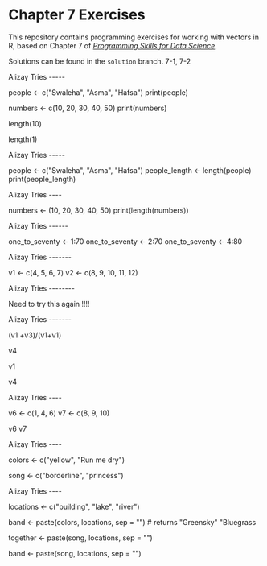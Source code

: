# Chapter 7 Exercises

This repository contains programming exercises for working with vectors in R, 
based on Chapter 7 of [_Programming Skills for Data Science_](https://programming-for-data-science.github.io/).
 
Solutions can be found in the `solution` branch.
7-1, 7-2

Alizay Tries -----

people <- c("Swaleha", "Asma", "Hafsa")
print(people)

numbers <- c(10, 20, 30, 40, 50)
print(numbers)

length(10)

length(1)


Alizay Tries -----

people <- c("Swaleha", "Asma",  "Hafsa")
people_length <- length(people)
print(people_length)

Alizay Tries ----

numbers <- (10, 20, 30, 40, 50)
print(length(numbers))



Alizay Tries ------

  one_to_seventy <- 1:70
  one_to_seventy <- 2:70
  one_to_seventy <- 4:80

Alizay Tries -------
  
v1 <- c(4, 5, 6, 7)
v2 <- c(8, 9, 10, 11, 12)

Alizay Tries --------

  Need to try this again !!!! 

Alizay Tries -------
  
(v1 +v3)/(v1+v1)

v4 

v1

v4

Alizay Tries ----
  
v6 <- c(1, 4, 6)
v7 <- c(8, 9, 10)

v6
v7 



Alizay Tries ----
  
colors <- c("yellow", "Run me dry")

song <- c("borderline", "princess")

Alizay Tries ----
  
locations <- c("building", "lake", "river")


band <- paste(colors, locations, sep = "") # returns "Greensky" "Bluegrass

together <- paste(song, locations, sep = "")

band <- paste(song, locations, sep = "")



